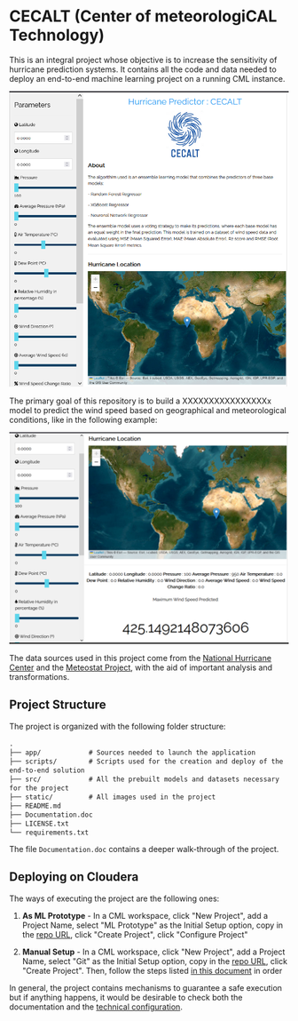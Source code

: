 # CECALT (Center of meteorologiCAL Technology) 
This is an integral project whose objective is to increase the sensitivity of hurricane prediction systems. It contains all the code and data needed to deploy an end-to-end machine learning project on a running CML instance.

![CECALT_APP](static/CECALT.PNG)

The primary goal of this repository is to build a XXXXXXXXXXXXXXXXx model to predict the wind speed based on geographical and meteorological conditions, like in the following example: 

![CECALT_OUTPUT](static/CECALT_2.PNG)

The data sources used in this project come from the [National Hurricane Center](https://www.nhc.noaa.gov/) and the [Meteostat Project](https://meteostat.net/en/), with the aid of important analysis and transformations. 


## Project Structure

The project is organized with the following folder structure:

```
.
├── app/            # Sources needed to launch the application
├── scripts/        # Scripts used for the creation and deploy of the end-to-end solution
├── src/            # All the prebuilt models and datasets necessary for the project
├── static/         # All images used in the project
├── README.md
├── Documentation.doc
├── LICENSE.txt
└── requirements.txt

```

The file  `Documentation.doc` contains a deeper walk-through of the project. 

## Deploying on Cloudera

The ways of executing the project are the following ones: 

1. **As ML Prototype** - In a CML workspace, click "New Project", add a Project Name, select "ML Prototype" as the Initial Setup option, copy in the [repo URL](https://github.com/amcm329/cod_hurricane_prediction), click "Create Project", click "Configure Project"

3. **Manual Setup** - In a CML workspace, click "New Project", add a Project Name, select "Git" as the Initial Setup option, copy in the [repo URL](https://github.com/amcm329/cod_hurricane_prediction), click "Create Project". Then, follow the steps listed [in this document](scripts/README.md) in order

In general, the project contains mechanisms to guarantee a safe execution but if anything happens, it would be desirable to check both the documentation and the [technical configuration](scripts/README.md).
